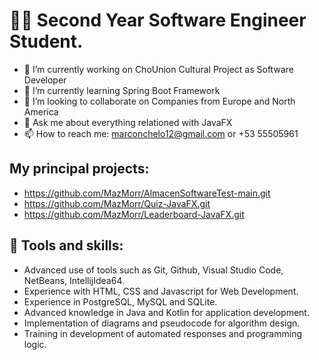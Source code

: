 # 👨‍💻 Second Year Software Engineer Student.
- 🔭 I’m currently working on ChoUnion Cultural Project as Software Developer
- 🌱 I’m currently learning Spring Boot Framework
- 👯 I’m looking to collaborate on Companies from Europe and North America
- 💬 Ask me about everything relationed with JavaFX
- 📫 How to reach me: marconchelo12@gmail.com or +53 55505961
  
## My principal projects:
- https://github.com/MazMorr/AlmacenSoftwareTest-main.git
- https://github.com/MazMorr/Quiz-JavaFX.git
- https://github.com/MazMorr/Leaderboard-JavaFX.git

## 🔧 Tools and skills:
- Advanced use of tools such as Git, Github, Visual Studio Code, NetBeans, IntellijIdea64.
- Experience with HTML, CSS and Javascript for Web Development.
- Experience in PostgreSQL, MySQL and SQLite.
- Advanced knowledge in Java and Kotlin for application development.
- Implementation of diagrams and pseudocode for algorithm design.
- Training in development of automated responses and programming logic.
  

<!--
**MazMorr/MazMorr** is a ✨ _special_ ✨ repository because its `README.md` (this file) appears on your GitHub profile.

Here are some ideas to get you started:

- 🔭 I’m currently working on ...
- 🌱 I’m currently learning ...
- 👯 I’m looking to collaborate on ...
- 🤔 I’m looking for help with ...
- 💬 Ask me about ...
- 📫 How to reach me: ...
- 😄 Pronouns: ...
- ⚡ Fun fact: ...
-->
